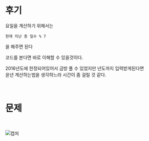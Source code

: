 후기
==

요일을 계산하기 위해서는
```
현재 지난 총 일수 % 7
```
을 해주면 된다

코드를 본다면 바로 이해할 수 있을것이다.

2016년도에 한정되어있어서 금방 풀 수 있었지만 년도까지 입력받게된다면   
윤년 계산하는법을 생각하느라 시간이 좀 걸릴 것 같다.   
<br><br>

문제
==
<br>

![캡처](https://user-images.githubusercontent.com/73854324/114393686-43a29580-9bd5-11eb-9c0f-f43246d65be5.PNG)
